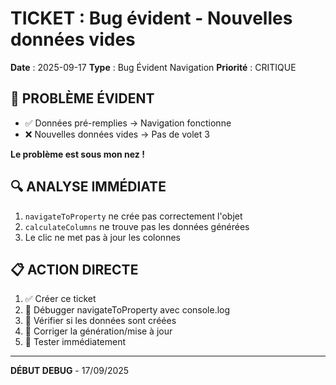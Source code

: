 # TICKET : Bug évident - Nouvelles données vides

**Date** : 2025-09-17
**Type** : Bug Évident Navigation
**Priorité** : CRITIQUE

## 🐛 PROBLÈME ÉVIDENT
- ✅ Données pré-remplies → Navigation fonctionne
- ❌ Nouvelles données vides → Pas de volet 3

**Le problème est sous mon nez !**

## 🔍 ANALYSE IMMÉDIATE
1. `navigateToProperty` ne crée pas correctement l'objet
2. `calculateColumns` ne trouve pas les données générées
3. Le clic ne met pas à jour les colonnes

## 📋 ACTION DIRECTE
1. ✅ Créer ce ticket
2. 🔄 Débugger navigateToProperty avec console.log
3. 🔄 Vérifier si les données sont créées
4. 🔄 Corriger la génération/mise à jour
5. 🔄 Tester immédiatement

---
**DÉBUT DEBUG** - 17/09/2025